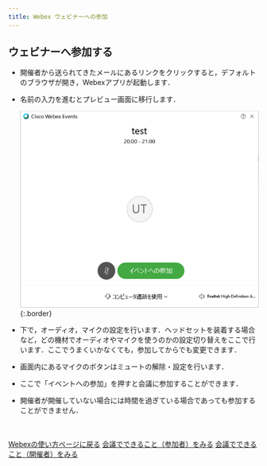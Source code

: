 ```yaml
---
title: Webex ウェビナーへの参加
---
```


## ウェビナーへ参加する
* 開催者から送られてきたメールにあるリンクをクリックすると，デフォルトのブラウザが開き，Webexアプリが起動します．
* 名前の入力を進むとプレビュー画面に移行します．

	 ![プレビュー画面](img/webex_events_participate2.png){:.border}

* 下で，オーディオ，マイクの設定を行います．ヘッドセットを装着する場合など，どの機材でオーディオやマイクを使うのかの設定切り替えをここで行います．ここでうまくいかなくても，参加してからでも変更できます．
* 画面内にあるマイクのボタンはミュートの解除・設定を行います．
* ここで「イベントへの参加」を押すと会議に参加することができます．
* 開催者が開催していない場合には時間を過ぎている場合であっても参加することができません．

<br>
<br>
<a href="index" target="_blank">Webexの使い方ページに戻る</a>
<a href="meeting_participant" target="_blank">会議でできること（参加者）をみる</a>
<a href="meeting_owner" target="_blank">会議でできること（開催者）をみる</a>
